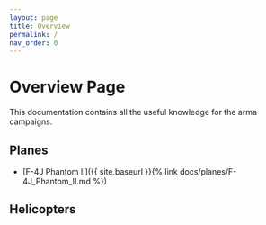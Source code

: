 ```yaml
---
layout: page
title: Overview
permalink: /
nav_order: 0
---
```


# Overview Page
This documentation contains all the useful knowledge for the arma campaigns.

## Planes
- [F-4J Phantom II]({{ site.baseurl }}{% link docs/planes/F-4J_Phantom_II.md %})

## Helicopters